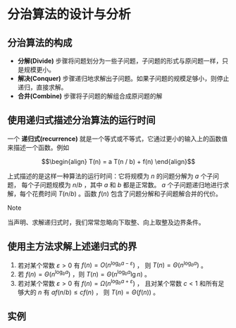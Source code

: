 # 分治算法的设计与分析
## 分治算法的构成
- **分解(Divide)** 步骤将问题划分为一些子问题，子问题的形式与原问题一样，只是规模更小。
- **解决(Conquer)** 步骤递归地求解出子问题。如果子问题的规模足够小，则停止递归，直接求解。
- **合井(Combine)** 步骤将子问题的解组合成原问题的解

## 使用递归式描述分治算法的运行时间
一个 **递归式(recurrence)** 就是一个等式或不等式，它通过更小的输入上的函数值来描述一个函数。例如
```math
\begin{align}
    T(n) = a T(n / b) + f(n)
\end{align}
```
上式描述的是这样一种算法的运行时间：它将规模为 $n$ 的问题分解为 $a$ 个子问题，
每个子问题规模为 $n / b$ ，其中 $a$ 和 $b$ 都是正常数。 $a$ 个子问题递归地进行求解，每个花费时间
 $T(n/b)$ 。函数 $f(n)$ 包含了问题分解和子间题解合并的代价。

> [!NOTE]
> 当声明、求解递归式时，我们常常忽略向下取整、向上取整及边界条件。

## 使用主方法求解上述递归式的界
1. 若对某个常数 $\varepsilon > 0$ 有 $f(n) = O\left(n^{\log_b a - \varepsilon}\right)$ ，
则 $T(n) = \Theta\left(n^{\log_b a}\right)$ 。
2. 若 $f(n) = \Theta\left(n^{\log_b a}\right)$ ，则 $T(n) = \Theta\left(n^{\log_b a} \lg n\right)$ 。
3. 若对某个常数 $\varepsilon > 0$ 有 $f(n) = \Omega\left(n^{\log_b a + \varepsilon}\right)$ ，
且对某个常数 $c < 1$ 和所有足够大的 $n$ 有 $a f(n / b) \leqslant c f(n)$ ，
则 $T(n) = \Theta(f(n))$ 。

## 实例

